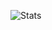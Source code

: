 ![Stats](https://github-readme-stats.vercel.app/api?username=5antos&bg_color=0,1f2730,151a20&title_color=f0ca45&text_color=eece4c&include_all_commits=true)

<!--
**5antos/5antos** is a ✨ _special_ ✨ repository because its `README.md` (this file) appears on your GitHub profile.

Here are some ideas to get you started:

- 🔭 I’m currently working on ...
- 🌱 I’m currently learning ...
- 👯 I’m looking to collaborate on ...
- 🤔 I’m looking for help with ...
- 💬 Ask me about ...
- 📫 How to reach me: ...
- 😄 Pronouns: ...
- ⚡ Fun fact: ...
-->

